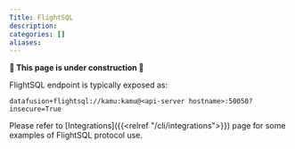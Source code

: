 ```yaml
---
Title: FlightSQL
description:
categories: []
aliases:
---
```


**🚧 This page is under construction 🚧**

FlightSQL endpoint is typically exposed as:
```
datafusion+flightsql://kamu:kamu@<api-server hostname>:50050?insecure=True
```

Please refer to [Integrations]({{<relref "/cli/integrations">}}) page for some examples of FlightSQL protocol use.
